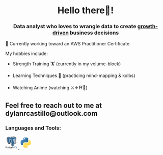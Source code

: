 <h1 align="center">Hello there👋! </h1>
<h3 align="center">Data analyst who loves to wrangle data to create <ins>growth-driven</ins> business decisions</h3>

🐘 Currently working toward an AWS Practitioner Certificate.

My hobbies include:

- Strength Training 🏋️ (currently in my volume-block)

- Learning Techniques 📗 (practicing mind-mapping & kolbs)

- Watching Anime (watching ⚔️⚜️⛩🔰)

<h2 align="left">Feel free to reach out to me at dylanrcastillo@outlook.com</h2>
<p align="left">
</p>

<h3 align="left">Languages and Tools:</h3>
<p align="left"> <a href="https://www.postgresql.org" target="_blank" rel="noreferrer"> <img src="https://raw.githubusercontent.com/devicons/devicon/master/icons/postgresql/postgresql-original-wordmark.svg" alt="postgresql" width="40" height="40"/> </a> <a href="https://www.python.org" target="_blank" rel="noreferrer"> <img src="https://raw.githubusercontent.com/devicons/devicon/master/icons/python/python-original.svg" alt="python" width="40" height="40"/> </a> </p>

